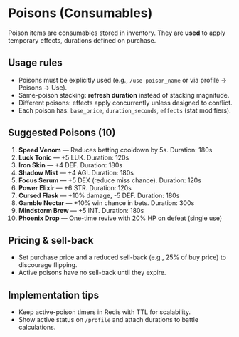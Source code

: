 # Poisons (Consumables)

Poison items are consumables stored in inventory. They are **used** to apply temporary effects, durations defined on purchase.

## Usage rules

* Poisons must be explicitly used (e.g., `/use poison_name` or via profile -> Poisons -> Use).
* Same-poison stacking: **refresh duration** instead of stacking magnitude.
* Different poisons: effects apply concurrently unless designed to conflict.
* Each poison has: `base_price`, `duration_seconds`, `effects` (stat modifiers).

## Suggested Poisons (10)

1. **Speed Venom** — Reduces betting cooldown by 5s. Duration: 180s
2. **Luck Tonic** — +5 LUK. Duration: 120s
3. **Iron Skin** — +4 DEF. Duration: 180s
4. **Shadow Mist** — +4 AGI. Duration: 180s
5. **Focus Serum** — +5 DEX (reduce miss chance). Duration: 120s
6. **Power Elixir** — +6 STR. Duration: 120s
7. **Cursed Flask** — +10% damage, -5 DEF. Duration: 180s
8. **Gamble Nectar** — +10% win chance in bets. Duration: 300s
9. **Mindstorm Brew** — +5 INT. Duration: 180s
10. **Phoenix Drop** — One-time revive with 20% HP on defeat (single use)

## Pricing & sell-back

* Set purchase price and a reduced sell-back (e.g., 25% of buy price) to discourage flipping.
* Active poisons have no sell-back until they expire.

## Implementation tips

* Keep active-poison timers in Redis with TTL for scalability.
* Show active status on `/profile` and attach durations to battle calculations.
